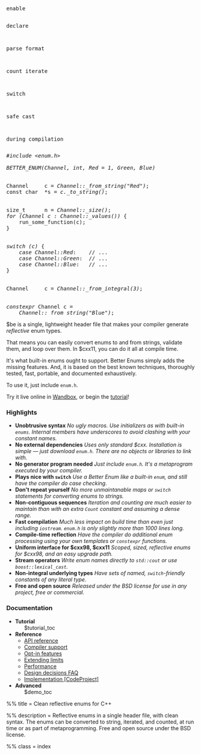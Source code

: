 <div class="splash">
  <pre class="left">enable

declare


parse
format


count
iterate




switch






safe cast


during
compilation
</pre>
  <pre class="right"><em>#include &lt;enum.h&gt;</em>

<em>BETTER_ENUM(Channel, int, Red = 1, Green, Blue)</em>


Channel     c = <em>Channel::_from_string("Red")</em>;
const char  *s = <em>c._to_string()</em>;


size_t      n = <em>Channel::_size()</em>;
<em>for (Channel c : Channel::_values())</em> {
    run_some_function(c);
}


<em>switch (c)</em> {
    <em>case Channel::Red</em>:    // ...
    <em>case Channel::Green</em>:  // ...
    <em>case Channel::Blue</em>:   // ...
}


Channel     c = <em>Channel::_from_integral(3)</em>;


<em>constexpr</em> Channel c =
    <em>Channel::_from_string("Blue")</em>;</pre>
</div>

<p class="splash-text">
  $be is a single, lightweight header file that makes your compiler generate
  <em>reflective</em> enum types.
</p>

That means you can easily convert enums to and from strings,
validate them, and loop over them. In $cxx11, you can do it all at
compile time.

It's what built-in enums ought to support. Better Enums simply adds the missing
features. And, it is based on the best known techniques, thoroughly tested,
fast, portable, and documented exhaustively.

To use it, just include <code>enum.h</code>.

Try it live online in
[Wandbox](http://melpon.org/wandbox/permlink/wICNzu2LW2vEgqzh), or begin the
[tutorial](${prefix}tutorial/HelloWorld.html)!

<div class="hack"></div>

### Highlights

<ul class="blurbs">
  <li class="zero-mod-two zero-mod-three">
    <strong>Unobtrusive syntax</strong>
    <em>
      No ugly macros. Use initializers as with built-in <code>enums</code>.
      Internal members have underscores to avoid clashing with your constant
      names.
    </em>
  </li>

  <li class="one-mod-two one-mod-three">
    <strong>No external dependencies</strong>
    <em>
      Uses only standard $cxx. Installation is simple &mdash; just download
      <code>enum.h</code>. There are no objects or libraries to link with.
    </em>
  </li>

  <li class="zero-mod-two two-mod-three">
    <strong>No generator program needed</strong>
    <em>
      Just include <code>enum.h</code>. It's a metaprogram executed by your
      compiler.
    </em>
  </li>

  <li class="one-mod-two zero-mod-three">
    <strong>Plays nice with <code>switch</code></strong>
    <em>
      Use a Better Enum like a built-in <code>enum</code>, and still have the
      compiler do case checking.
    </em>
  </li>

  <li class="zero-mod-two one-mod-three">
    <strong>Don't repeat yourself</strong>
    <em>
      No more unmaintanable maps or <code>switch</code> statements for
      converting enums to strings.
    </em>
  </li>

  <li class="one-mod-two two-mod-three">
    <strong>Non-contiguous sequences</strong>
    <em>
      Iteration and counting are much easier to maintain than with an extra
      <code>Count</code> constant and assuming a dense range.
    </em>
  </li>

  <li class="zero-mod-two zero-mod-three">
    <strong>Fast compilation</strong>
    <em>
      Much less impact on build time than even just including
      <code>iostream</code>. <code>enum.h</code> is only slightly more than 1000
      lines long.
    </em>
  </li>

  <li class="one-mod-two one-mod-three">
    <strong>Compile-time reflection</strong>
    <em>
      Have the compiler do additional enum processing using your own
      templates or <code>constexpr</code> functions.
    </em>
  </li>

  <li class="zero-mod-two two-mod-three">
    <strong>Uniform interface for $cxx98, $cxx11</strong>
    <em>
      Scoped, sized, reflective enums for $cxx98, and an easy upgrade
      path.
    </em>
  </li>

  <li class="one-mod-two zero-mod-three">
    <strong>Stream operators</strong>
    <em>
      Write enum names directly to <code>std::cout</code> or use
      <code>boost::lexical_cast</code>.
    </em>
  </li>

  <li class="zero-mod-two one-mod-three">
    <strong>Non-integral underlying types</strong>
    <em>
      Have sets of named, <code>switch</code>-friendly constants of any literal
      type.
    </em>
  </li>

  <li class="one-mod-two two-mod-three">
    <strong>Free and open source</strong>
    <em>
      Released under the BSD license for use in any project, free or commercial.
    </em>
  </li>
</ul>

<div class="hack"></div>

### Documentation

<ul class="blurbs resources">
  <li class="zero-mod-two zero-mod-three">
    <a id="Tutorial"></a>
    <strong>Tutorial</strong>
    <ol>
      $tutorial_toc
    </ol>
  </li>

  <li class="one-mod-two one-mod-three">
    <strong>Reference</strong>
    <ul>
      <li><a href="${prefix}ApiReference.html">API reference</a></li>
      <li><a href="${prefix}CompilerSupport.html">Compiler support</a></li>
      <li><a href="${prefix}OptInFeatures.html">Opt-in features</a></li>
      <li><a href="${prefix}ExtendingLimits.html">Extending limits</a></li>
      <li><a href="${prefix}Performance.html">Performance</a></li>
      <li>
        <a href="${prefix}DesignDecisionsFAQ.html">Design decisions FAQ</a>
      </li>
      <li>
        <a href="http://www.codeproject.com/Articles/1002895/Clean-Reflective-Enums-Enum-to-String-with-Nice-Sy">
          Implementation <span class="external">[CodeProject]</span>
        </a>
      </li>
    </ul>
  </li>

  <li class="zero-mod-two two-mod-three">
    <a id="CompileTimeDemos"></a>
    <strong>Advanced</strong>
    <ul>
      $demo_toc
    </ul>
  </li>
</ul>

<div class="hack"></div>

%% title = Clean reflective enums for C++

%% description = Reflective enums in a single header file, with clean syntax.
The enums can be converted to string, iterated, and counted, at run time or
as part of metaprogramming. Free and open source under the BSD license.

%% class = index
